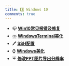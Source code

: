 ```yaml
---
title: 3️⃣ Windows 10
comments: true
---
```


<div class="grid cards" markdown>

- 📪 [__Win10常见报错及修复__](./A.md)
- ⛈️ [__WindowsTerminal美化__](./B.md)
- 🖊️ [__SSH配置__](./BB.md)
- ⌚ [__Windows美化__](./C.md)
- ☔ [__修改PPT图片导出分辨率__](./D.md)

</div>